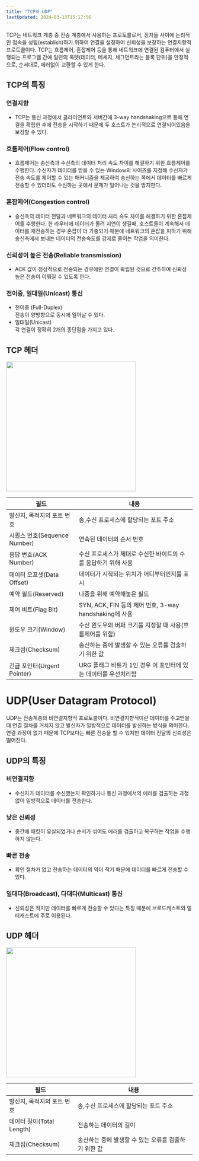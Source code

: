 ```yaml
---
title: "TCP와 UDP"
lastUpdated: 2024-03-13T15:17:56
---
```

<P>TCP는 네트워크 계층 중 전송 계층에서 사용하는 프로토콜로서, 장치들 사이에 논리적인 접속을 성립(establish)하기 위하여 연결을 설정하여 신뢰성을 보장하는 연결지향적 프로토콜이다. TCP는 흐름제어, 혼잡제어 등을 통해 네트워크에 연결된 컴퓨터에서 실행되는 프로그램 간에 일련의 옥텟(데이터, 메세지, 세그먼트라는 블록 단위)을 안정적으로, 순서대로, 에러없이 교환할 수 있게 한다.</P>

## TCP의 특징
 ### 연결지향
  - TCP는 통신 과정에서 클라이언트와 서버간에 3-way handshaking으르 통해 연결을 확립한 후에 전송을 시작하기 때문에 두 호스트가 논리적으로 연결되어있음을 보장할 수 있다. 
 ### 흐름제어(Flow control)
  - 흐름제어는 송신측과 수신측의 데이터 처리 속도 차이를 해결하기 위한 흐름제어를 수행한다. 수신자가 데이터를 받을 수 있는 Window의 사이즈를 지정해 수신자가 전송 속도를 제어할 수 있는 매커니즘을 제공하여 송신하는 쪽에서 데이터를 빠르게 전송할 수 있더라도 수신하는 곳에서 문제가 일어나는 것을 방지한다.
 ### 혼잡제어(Congestion control)
  - 송신측의 데이터 전달과 네트워크의 데이터 처리 속도 차이를 해결하기 위한 혼잡제어를 수행한다. 한 라우터에 데이터가 몰려 지연이 생길때, 호스트들이 계속해서 데이터를 재전송하는 경우 혼잡이 더 가중되기 때문에 네트워크의 혼잡을 피하기 위해 송신측에서 보내는 데이터의 전송속도를 강제로 줄이는 작업을 의미한다.
 ### 신뢰성이 높은 전송(Reliable transmission)
  - ACK 값이 정상적으로 전송되는 경우에만 연결이 확립된 것으로 간주하여 신뢰성 높은 전송이 이뤄질 수 있도록 한다.
 ### 전이중, 일대일(Unicast) 통신
  - 전이중 (Full-Duplex)<br>
    전송이 양방향으로 동시에 일어날 수 있다.
  - 일대일(Unicast)<br>
    각 연결이 정확히 2개의 종단점을 가지고 있다.

## TCP 헤더
<img src="https://t1.daumcdn.net/cfile/tistory/215E874552342E7319" height=350px>


|필드|내용|
|-|-|
|발신지, 목적지의 포트 번호|송,수신 프로세스에 할당되는 포트 주소|
|시퀀스 번호(Sequence Number)|연속된 데이터의 순서 번호|
|응답 번호(ACK Number)|수신 프로세스가 제대로 수신한 바이트의 수를 응답하기 위해 사용|
|데이터 오프셋(Data Offset)|데이터가 시작되는 위치가 어디부터인지를 표시	|
|예약 필드(Reserved)|나중을 위해 예약해놓은 필드|
|제어 비트(Flag Bit)|SYN, ACK, FIN 등의 제어 번호, 3-way handshaking에 사용|
|윈도우 크기(Window)|수신 윈도우의 버퍼 크기를 지정할 때 사용(흐름제어를 위함)|
|체크섬(Checksum)|송신하는 중에 발생할 수 있는 오류를 검출하기 위한 값|
|긴급 포인터(Urgent Pointer)| URG 플래그 비트가 1인 경우 이 포인터에 있는 데이터를 우선처리함|

    
# UDP(User Datagram Protocol)
<p>UDP는 전송계층의 비연결지향적 프로토콜이다. 비연결지향적이란 데이터를 주고받을 때 연결 절차를 거치지 않고 발신자가 일방적으로 데이터를 발신하는 방식을 의미한다. 연결 과정이 없기 때문에 TCP보다는 빠른 전송을 할 수 있지만 데이터 전달의 신뢰성은 떨어진다.</p>

## UDP의 특징
 ### 비연결지향
  - 수신자가 데이터를 수신했는지 확인하거나 통신 과정에서의 에러를 검출하는 과정 없이 일방적으로 데이터를 전송한다.
 ### 낮은 신뢰성
  - 중간에 패킷이 유실되었거나 순서가 섞여도 에러를 검출하고 복구하는 작업을 수행하지 않는다. 
 ### 빠른 전송
  - 확인 절차가 없고 전송하는 데이터의 약이 적기 때문에 데이터를 빠르게 전송할 수 있다.
 ### 일대다(Broadcast), 다대다(Multicast) 통신
  - 신뢰성은 적지만 데이터를 빠르게 전송할 수 있다는 특징 때문에 브로드캐스트와 멀티캐스트에 주로 이용된다.

 
## UDP 헤더
<img src="https://images.velog.io/images/hahahaa8642/post/2e0e1cf7-5120-4533-a792-ba5d907830fc/272A5A385759267B36.png" height=350px>

|필드|내용|
|-|-|
|발신지, 목적지의 포트 번호|송,수신 프로세스에 할당되는 포트 주소|
|데이터 길이(Total Length)|전송하는 데이터의 길이|
|체크섬(Checksum)|송신하는 중에 발생할 수 있는 오류를 검출하기 위한 값|